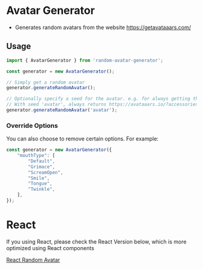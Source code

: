# Avatar Generator

- Generates random avatars from the website https://getavataaars.com/

## Usage

```typescript
import { AvatarGenerator } from 'random-avatar-generator';

const generator = new AvatarGenerator();

// Simply get a random avatar
generator.generateRandomAvatar();

// Optionally specify a seed for the avatar. e.g. for always getting the same avatar for a user id.
// With seed 'avatar', always returns https://avataaars.io/?accessoriesType=Kurt&avatarStyle=Circle&clotheColor=Blue01&clotheType=Hoodie&eyeType=EyeRoll&eyebrowType=RaisedExcitedNatural&facialHairColor=Blonde&facialHairType=BeardMagestic&hairColor=Black&hatColor=White&mouthType=Sad&skinColor=Yellow&topType=ShortHairShortWaved
generator.generateRandomAvatar('avatar');
```

### Override Options

You can also choose to remove certain options. For example:

```typescript
const generator = new AvatarGenerator({
    "mouthType": [
        "Default",
        "Grimace",
        "ScreamOpen",
        "Smile",
        "Tongue",
        "Twinkle",
    ],
});
```

# React

If you using React, please check the React Version below, which is more optimized using React components

[React Random Avatar](https://github.com/maiconfriedel/react-random-avatar)
